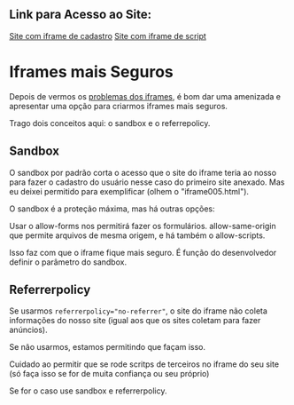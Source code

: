 ## Link para Acesso ao Site:

[Site com iframe de cadastro](https://andersonr-o.github.io/Html-Css/Iframes%20Mais%20Seguros/iframe005.html)
[Site com iframe de script](https://andersonr-o.github.io/Html-Css/Iframes%20Mais%20Seguros/iframe006.html)

# Iframes mais Seguros

Depois de vermos os [problemas dos iframes](https://github.com/andersonr-o/HTML5-CSS3/tree/Inconvenientes-dos-iframes), é bom dar uma amenizada  e apresentar uma opção para criarmos iframes mais seguros.

Trago dois conceitos aqui: o sandbox e o referrepolicy.

## Sandbox

O sandbox por padrão corta o acesso que o site do iframe teria ao nosso para fazer o cadastro do usuário nesse caso do primeiro site anexado. Mas eu deixei permitido para exemplificar (olhem o "iframe005.html").

O sandbox é a proteção máxima, mas há outras opções:

Usar o allow-forms nos permitirá fazer os formulários. allow-same-origin que permite arquivos de mesma origem, e há também o allow-scripts.

Isso faz com que o iframe fique mais seguro. É função do desenvolvedor definir o parâmetro do sandbox.

## Referrerpolicy

Se usarmos ``referrerpolicy="no-referrer"``, o site do iframe não coleta informações do nosso site (igual aos que os sites coletam para fazer anúncios).

Se não usarmos, estamos permitindo que façam isso.

Cuidado ao permitir que se rode scritps de terceiros no iframe do seu site (só faça isso se for de muita confiança ou seu próprio)

Se for o caso use sandbox e referrerpolicy.
